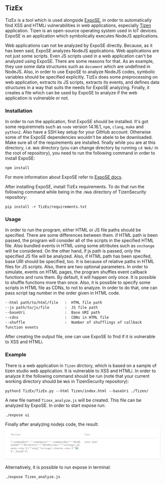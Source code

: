 ## TizEx

TizEx is a tool which is used alongside [ExpoSE](https://github.com/ExpoSEJS/ExpoSE), in order to automatically find XSS and HTMLi vulnerabilities in web applications, especially [Tizen](https://www.tizen.org/) application. Tizen is an open-source operating system used in IoT devices. ExpoSE is an application which symbolically executes NodeJS applications.

Web applications can not be analyzed by ExpoSE directly. Because, as it has been said, ExpoSE analyzes NodeJS applications. Web applications are not just some scripts. Even JS scripts used in a web application can't be analyzed using ExpoSE. There are some reasons for that. As an example, they use some data structures such as `document` which are undefined in NodeJS. Also, in order to use ExpoSE to analyze NodeJS codes, symbolic variables should be specified explicitly.
TizEx does some preprocessing on web application, extracts its JS scripts, extracts its events, and defines data structures in a way that suits the needs for ExpoSE analyzing. Finally, it creates a file which can be used by ExpoSE to analyze if the web application is vulnerable or not.

### Installation

In order to run the application, first ExpoSE should be installed. It's got some requiremnets such as `node` version 14.16.1, `npm`, `clang`, `make` and `python2`. Also have a SSH key setup for your GitHub account. Otherwise some of the ExpoSE dependencies wouldn't be abele to be downloaded. Make sure all of the requirements are installed. finally while you are at this directory, i.e. `Web` directory (you can change directory by running `cd Web/` in the root of repository), you need to run the following command in order to install ExpoSE:

```
npm install
```
For more information about ExpoSE refer to [ExpoSE docs](https://github.com/ExpoSEJS/ExpoSE).

After installing ExpoSE, install TizEx requirements. To do that run the following command while being in the `/Web` directory of TizenSecurity repository:

```
pip install -r TizEx/requirements.txt
```

### Usage

In order to run the program, either HTML or JS file paths should be specified. There are some differences between them. if HTML path is been passed, the program will consider all of the scripts in the specified HTML file. Also bundled events in HTML using some attributes such as `onchange` will be considered. On the other hand, if js path is passed, only the specified JS file will be analyzed.
Also, if HTML path has been specifed, base URI should be specified, too. It is because of relative paths in HTML files for JS scripts.
Also, there are two optional parameters. In order to simulate, events on HTML pages, the program shuffles event callback functions and runs them. By default, it will happen only once. It is possible to shuffle functions more than once. Also, it is possible to specify some scripts in HTML file as CDNs, to not to analyze. In order to do that, one can pass script tag number in the order given in HTML code.

```
--html path/to/html/file   :  HTML file path
--js path/to/js/file       :  JS file path
--baseUri                  :  Base URI path
--cdns                     :  CDNs in HTML file
--shuffle                  :  Number of shufflings of callback function events
```

After creating the output file, one can use ExpoSE to find if it is vulnerable to XSS and HTMLi.


### Example

There is a web application in `Tizen` dirctory, which is based on a sample of tizen studio web application. It is vulnerable to XSS and HTMLi. In order to analyze it the following command should be run (note that your current working directory should be `Web` in TizenSecurity repository):
```
python3 TizEx/TizEx.py --html Tizen/index.html --baseUri ./Tizen/ 
```
A new file named `Tizex_analyze.js` will be created. This file can be analyzed by ExpoSE. In order to start expose run:
```
./expose ui
```
Finally after analyzing nodejs code, the result:
![ExpoSE ScreenShot](/Web/ExpoSE_results.png)


Alternatively, it is possible to run expose in terminal:
```
./expose Tizex_analyze.js
```
